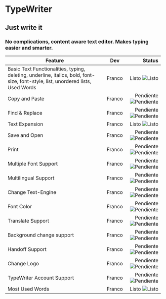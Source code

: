 # TypeWriter

## Just write it

### No complications, content aware text editor. Makes typing easier and smarter.


| Feature        | Dev           | Status  |
| ------------- |-------------| -----:|
| Basic Text Functionalities, typing, deleting, underline, italics, bold, font-size, font-style, list, unordered lists, Used Words | Franco | Listo  ![Listo][i_Listo] |
| Copy and Paste | Franco | Pendiente  ![Pendiente][i_Pendiente] |
| Find & Replace | Franco | Pendiente  ![Pendiente][i_Pendiente] |
| Text Expansion | Franco | Listo  ![Listo][i_Listo] |
| Save and Open | Franco | Pendiente  ![Pendiente][i_Pendiente] |
| Print | Franco | Pendiente  ![Pendiente][i_Pendiente] |
|  Multiple Font Support | Franco | Pendiente  ![Pendiente][i_Pendiente] |
| Multilingual Support | Franco | Pendiente  ![Pendiente][i_Pendiente] |
| Change Text-Engine | Franco | Pendiente  ![Pendiente][i_Pendiente] |
| Font Color | Franco | Pendiente  ![Pendiente][i_Pendiente] |
| Translate Support | Franco | Pendiente  ![Pendiente][i_Pendiente] |
| Background change support | Franco | Pendiente  ![Pendiente][i_Pendiente] |
| Handoff Support | Franco | Pendiente  ![Pendiente][i_Pendiente] |
| Change Logo | Franco | Pendiente  ![Pendiente][i_Pendiente] |
| TypeWriter Account Support | Franco | Pendiente  ![Pendiente][i_Pendiente] |
| Most Used Words | Franco | Listo  ![Listo][i_Listo] |




[i_Listo]: https://upload.wikimedia.org/wikipedia/commons/thumb/0/03/Green_check.svg/20px-Green_check.svg.png

[i_Pendiente]: https://upload.wikimedia.org/wikipedia/commons/thumb/b/ba/Red_x.svg/20px-Red_x.svg.png

[i_Trabajando]: https://upload.wikimedia.org/wikipedia/commons/thumb/6/6a/Pictogram_voting_wait.svg/20px-Pictogram_voting_wait.svg.png
